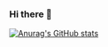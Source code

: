 ### Hi there 👋
[![Anurag's GitHub stats](https://github-readme-stats.vercel.app/api?username=lisichaoyun)](https://github.com/anuraghazra/github-readme-stats)
<!--
**lisichaoyun/lisichaoyun** is a ✨ _special_ ✨ repository because its `README.md` (this file) appears on your GitHub profile.

Here are some ideas to get you started:

- 🔭 I’m currently working on ...
- 🌱 I’m currently learning ...
- 👯 I’m looking to collaborate on ...
- 🤔 I’m looking for help with ...
- 💬 Ask me about ...
- 📫 How to reach me: ...
- 😄 Pronouns: ...
- ⚡ Fun fact: ...
-->
